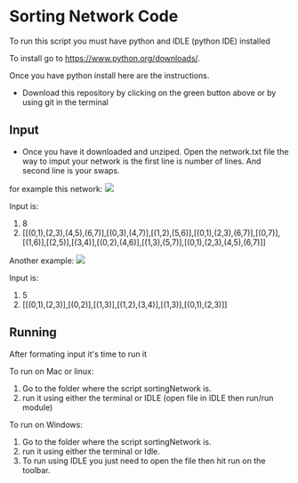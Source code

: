 # Sorting Network Code

To run this script you must have python and IDLE (python IDE) installed

To install go to <https://www.python.org/downloads/>.

Once you have python install here are the instructions.

* Download this repository by clicking on the green button above or by using git in the terminal

## Input
* Once you have it downloaded and unziped. Open the network.txt file
the way to imput your network is the first line is number of lines. And second line is your swaps.

for example this network:
![](https://www.github.com/abasnfarah/sortingNetwork/img/SortingNetwork1.png)

Input is:
1. 8
2. [[(0,1),(2,3),(4,5),(6,7)],[(0,3),(4,7)],[(1,2),(5,6)],[(0,1),(2,3),(6,7)],[(0,7)],[(1,6)],[(2,5)],[(3,4)],[(0,2),(4,6)],[(1,3),(5,7)],[(0,1),(2,3),(4,5),(6,7)]]

Another example:
![](https://www.github.com/abasnfarah/sortingNetwork/img/SortingNetwork2.png)

Input is:
1. 5
2. [[(0,1),(2,3)],[(0,2)],[(1,3)],[(1,2),(3,4)],[(1,3)],[(0,1),(2,3)]]

## Running
After formating input it's time to run it

To run on Mac or linux:

1. Go to the folder where the script sortingNetwork is.
2. run it using either the terminal or IDLE (open file in IDLE then run/run module)

To run on Windows:

1. Go to the folder where the script sortingNetwork is.
2. run it using either the terminal or Idle.
3. To run using IDLE you just need to open the file then hit run on the toolbar.

